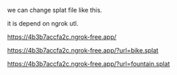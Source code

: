 

we can change splat file like this.

it is depend on ngrok utl.

https://4b3b7accfa2c.ngrok-free.app/

https://4b3b7accfa2c.ngrok-free.app/?url=bike.splat

https://4b3b7accfa2c.ngrok-free.app/?url=fountain.splat
 
